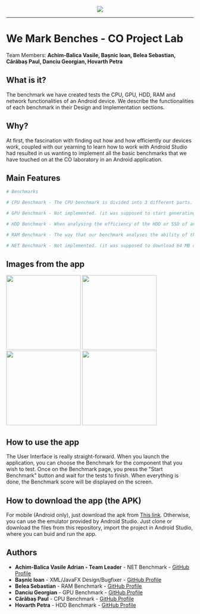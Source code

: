 <div align="center">
  <img src="https://i.ibb.co/jLpS0rY/template-readme.png"><br>
</div>

-----------------

# We Mark Benches - CO Project Lab
Team Members: **Achim-Balica Vasile, Bașnic Ioan, Belea Sebastian, Cărăbaș Paul, Danciu Georgian, Hovarth Petra**
## What is it?
The benchmark we have created tests the CPU, GPU, HDD, RAM and network functionalities of an Android device. We describe the functionalities of each benchmark in their Design and Implementation sections.


## Why?
At first, the fascination with finding out how and how efficiently our devices work, coupled with our yearning to learn how to work with Android Studio had resulted in us wanting to implement all the basic benchmarks that we have touched on at the CO laboratory in an Android application.

## Main Features
```sh
# Benchmarks
```

```sh
# CPU Benchmark - The CPU benchmark is divided into 3 different parts. Each of the tests strain a different part of the processor in a variety of different ways.
```

```sh
# GPU Benchmark - Not implemented. (it was supposed to start generating geometrical shapes, and generate more and more until the framerate reaches 10fps; there, the benchmark stops and the score is computed based on the number of shapes generated)
```

```sh
# HDD Benchmark - When analysing the efficiency of the HDD or SSD of any device, we actually test how easily and fast the device that we are currently testing stores and retrieves information. So, basically, this Benchmark tests the write and read speeds of the storage component.
```

```sh
# RAM Benchmark - The way that our benchmark analyses the ability of the device it tests is by mapping a large file into the RAM, thus triggering the virtual memory mechanism. Using this method, the evaluation consists of performing reads and writes to the previously mentioned file.

```
```sh
# NET Benchmark - Not implemented. (it was supposed to download 64 MB of data from the internet and store them in a buffer composed of byte sized variables; the score is the download speed in MB/s)

```

## Images from the app

<div>
<img src="https://i.ibb.co/Wx3Mmfk/1.jpg" width="200">
<img src="https://i.ibb.co/VTjtHgB/2.jpg" width="200">
<img src="https://i.ibb.co/X2XrDFR/3.jpg" width="200">
<img src="https://i.ibb.co/qBr12SR/4.jpg" width="200">
</div>

## How to use the app
The User Interface is really straight-forward. When you launch the application, you can choose the Benchmark for the component that you wish to test. Once on the Benchmark page, you press the "Start Benchmark" button and wait for the tests to finish. When everything is done, the Benchmark score will be displayed on the screen.

## How to download the app (the APK)
For mobile (Android only), just download the apk from [This link](https://drive.google.com/open?id=1gkVYLR0PuRVNXfi_HrR_AdptV6kLhEX8).
Otherwise, you can use the emulator provided by Android Studio. Just clone or download the files from this repository, import the project in Android Studio, where you can buid and run the app.

## Authors
* **Achim-Balica Vasile Adrian - Team Leader** - NET Benchmark - [GitHub Profile](https://github.com/AdrianABV99)
* **Bașnic Ioan** - XML/JavaFX Design/Bugfixer - [GitHub Profile](https://github.com/IoanBasnic)
* **Belea Sebastian** - RAM Benchmark - [GitHub Profile](https://github.com/belea-sebastian)
* **Danciu Georgian** - GPU Benchmark - [GitHub Profile](https://github.com/DreadPirate09)
* **Cărăbaș Paul** - CPU Benchmark - [GitHub Profile](https://github.com/paulcaraa)
* **Hovarth Petra** - HDD Benchmark - [GitHub Profile](https://github.com/Petrified0110)
